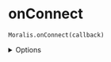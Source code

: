 # onConnect


`Moralis.onConnect(callback)`

<details><summary>Options</summary><br/>

- callback function
  
    
</details>
